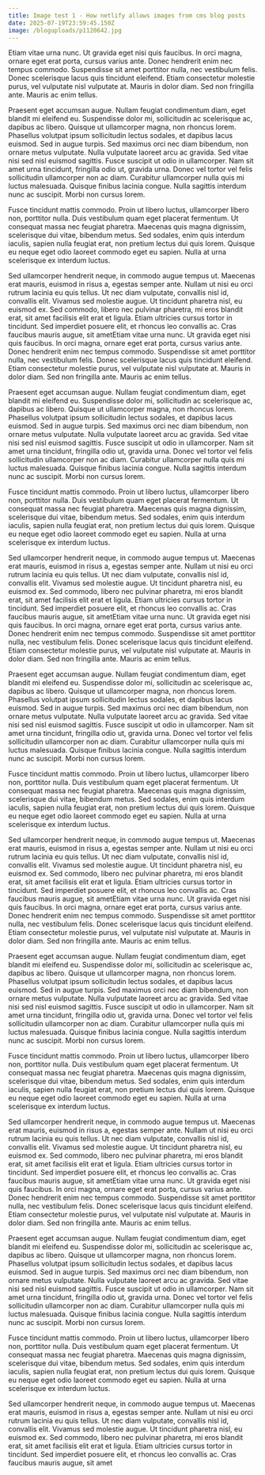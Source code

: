 ```yaml
---
title: Image test 1 - How netlify allows images from cms blog posts
date: 2025-07-19T23:59:45.150Z
image: /bloguploads/p1120642.jpg
---
```

Etiam vitae urna nunc. Ut gravida eget nisi quis faucibus. In orci magna, ornare eget erat porta, cursus varius ante. Donec hendrerit enim nec tempus commodo. Suspendisse sit amet porttitor nulla, nec vestibulum felis. Donec scelerisque lacus quis tincidunt eleifend. Etiam consectetur molestie purus, vel vulputate nisl vulputate at. Mauris in dolor diam. Sed non fringilla ante. Mauris ac enim tellus.

Praesent eget accumsan augue. Nullam feugiat condimentum diam, eget blandit mi eleifend eu. Suspendisse dolor mi, sollicitudin ac scelerisque ac, dapibus ac libero. Quisque ut ullamcorper magna, non rhoncus lorem. Phasellus volutpat ipsum sollicitudin lectus sodales, et dapibus lacus euismod. Sed in augue turpis. Sed maximus orci nec diam bibendum, non ornare metus vulputate. Nulla vulputate laoreet arcu ac gravida. Sed vitae nisi sed nisl euismod sagittis. Fusce suscipit ut odio in ullamcorper. Nam sit amet urna tincidunt, fringilla odio ut, gravida urna. Donec vel tortor vel felis sollicitudin ullamcorper non ac diam. Curabitur ullamcorper nulla quis mi luctus malesuada. Quisque finibus lacinia congue. Nulla sagittis interdum nunc ac suscipit. Morbi non cursus lorem.

Fusce tincidunt mattis commodo. Proin ut libero luctus, ullamcorper libero non, porttitor nulla. Duis vestibulum quam eget placerat fermentum. Ut consequat massa nec feugiat pharetra. Maecenas quis magna dignissim, scelerisque dui vitae, bibendum metus. Sed sodales, enim quis interdum iaculis, sapien nulla feugiat erat, non pretium lectus dui quis lorem. Quisque eu neque eget odio laoreet commodo eget eu sapien. Nulla at urna scelerisque ex interdum luctus.

Sed ullamcorper hendrerit neque, in commodo augue tempus ut. Maecenas erat mauris, euismod in risus a, egestas semper ante. Nullam ut nisi eu orci rutrum lacinia eu quis tellus. Ut nec diam vulputate, convallis nisl id, convallis elit. Vivamus sed molestie augue. Ut tincidunt pharetra nisl, eu euismod ex. Sed commodo, libero nec pulvinar pharetra, mi eros blandit erat, sit amet facilisis elit erat et ligula. Etiam ultricies cursus tortor in tincidunt. Sed imperdiet posuere elit, et rhoncus leo convallis ac. Cras faucibus mauris augue, sit ametEtiam vitae urna nunc. Ut gravida eget nisi quis faucibus. In orci magna, ornare eget erat porta, cursus varius ante. Donec hendrerit enim nec tempus commodo. Suspendisse sit amet porttitor nulla, nec vestibulum felis. Donec scelerisque lacus quis tincidunt eleifend. Etiam consectetur molestie purus, vel vulputate nisl vulputate at. Mauris in dolor diam. Sed non fringilla ante. Mauris ac enim tellus.

Praesent eget accumsan augue. Nullam feugiat condimentum diam, eget blandit mi eleifend eu. Suspendisse dolor mi, sollicitudin ac scelerisque ac, dapibus ac libero. Quisque ut ullamcorper magna, non rhoncus lorem. Phasellus volutpat ipsum sollicitudin lectus sodales, et dapibus lacus euismod. Sed in augue turpis. Sed maximus orci nec diam bibendum, non ornare metus vulputate. Nulla vulputate laoreet arcu ac gravida. Sed vitae nisi sed nisl euismod sagittis. Fusce suscipit ut odio in ullamcorper. Nam sit amet urna tincidunt, fringilla odio ut, gravida urna. Donec vel tortor vel felis sollicitudin ullamcorper non ac diam. Curabitur ullamcorper nulla quis mi luctus malesuada. Quisque finibus lacinia congue. Nulla sagittis interdum nunc ac suscipit. Morbi non cursus lorem.

Fusce tincidunt mattis commodo. Proin ut libero luctus, ullamcorper libero non, porttitor nulla. Duis vestibulum quam eget placerat fermentum. Ut consequat massa nec feugiat pharetra. Maecenas quis magna dignissim, scelerisque dui vitae, bibendum metus. Sed sodales, enim quis interdum iaculis, sapien nulla feugiat erat, non pretium lectus dui quis lorem. Quisque eu neque eget odio laoreet commodo eget eu sapien. Nulla at urna scelerisque ex interdum luctus.

Sed ullamcorper hendrerit neque, in commodo augue tempus ut. Maecenas erat mauris, euismod in risus a, egestas semper ante. Nullam ut nisi eu orci rutrum lacinia eu quis tellus. Ut nec diam vulputate, convallis nisl id, convallis elit. Vivamus sed molestie augue. Ut tincidunt pharetra nisl, eu euismod ex. Sed commodo, libero nec pulvinar pharetra, mi eros blandit erat, sit amet facilisis elit erat et ligula. Etiam ultricies cursus tortor in tincidunt. Sed imperdiet posuere elit, et rhoncus leo convallis ac. Cras faucibus mauris augue, sit ametEtiam vitae urna nunc. Ut gravida eget nisi quis faucibus. In orci magna, ornare eget erat porta, cursus varius ante. Donec hendrerit enim nec tempus commodo. Suspendisse sit amet porttitor nulla, nec vestibulum felis. Donec scelerisque lacus quis tincidunt eleifend. Etiam consectetur molestie purus, vel vulputate nisl vulputate at. Mauris in dolor diam. Sed non fringilla ante. Mauris ac enim tellus.

Praesent eget accumsan augue. Nullam feugiat condimentum diam, eget blandit mi eleifend eu. Suspendisse dolor mi, sollicitudin ac scelerisque ac, dapibus ac libero. Quisque ut ullamcorper magna, non rhoncus lorem. Phasellus volutpat ipsum sollicitudin lectus sodales, et dapibus lacus euismod. Sed in augue turpis. Sed maximus orci nec diam bibendum, non ornare metus vulputate. Nulla vulputate laoreet arcu ac gravida. Sed vitae nisi sed nisl euismod sagittis. Fusce suscipit ut odio in ullamcorper. Nam sit amet urna tincidunt, fringilla odio ut, gravida urna. Donec vel tortor vel felis sollicitudin ullamcorper non ac diam. Curabitur ullamcorper nulla quis mi luctus malesuada. Quisque finibus lacinia congue. Nulla sagittis interdum nunc ac suscipit. Morbi non cursus lorem.

Fusce tincidunt mattis commodo. Proin ut libero luctus, ullamcorper libero non, porttitor nulla. Duis vestibulum quam eget placerat fermentum. Ut consequat massa nec feugiat pharetra. Maecenas quis magna dignissim, scelerisque dui vitae, bibendum metus. Sed sodales, enim quis interdum iaculis, sapien nulla feugiat erat, non pretium lectus dui quis lorem. Quisque eu neque eget odio laoreet commodo eget eu sapien. Nulla at urna scelerisque ex interdum luctus.

Sed ullamcorper hendrerit neque, in commodo augue tempus ut. Maecenas erat mauris, euismod in risus a, egestas semper ante. Nullam ut nisi eu orci rutrum lacinia eu quis tellus. Ut nec diam vulputate, convallis nisl id, convallis elit. Vivamus sed molestie augue. Ut tincidunt pharetra nisl, eu euismod ex. Sed commodo, libero nec pulvinar pharetra, mi eros blandit erat, sit amet facilisis elit erat et ligula. Etiam ultricies cursus tortor in tincidunt. Sed imperdiet posuere elit, et rhoncus leo convallis ac. Cras faucibus mauris augue, sit ametEtiam vitae urna nunc. Ut gravida eget nisi quis faucibus. In orci magna, ornare eget erat porta, cursus varius ante. Donec hendrerit enim nec tempus commodo. Suspendisse sit amet porttitor nulla, nec vestibulum felis. Donec scelerisque lacus quis tincidunt eleifend. Etiam consectetur molestie purus, vel vulputate nisl vulputate at. Mauris in dolor diam. Sed non fringilla ante. Mauris ac enim tellus.

Praesent eget accumsan augue. Nullam feugiat condimentum diam, eget blandit mi eleifend eu. Suspendisse dolor mi, sollicitudin ac scelerisque ac, dapibus ac libero. Quisque ut ullamcorper magna, non rhoncus lorem. Phasellus volutpat ipsum sollicitudin lectus sodales, et dapibus lacus euismod. Sed in augue turpis. Sed maximus orci nec diam bibendum, non ornare metus vulputate. Nulla vulputate laoreet arcu ac gravida. Sed vitae nisi sed nisl euismod sagittis. Fusce suscipit ut odio in ullamcorper. Nam sit amet urna tincidunt, fringilla odio ut, gravida urna. Donec vel tortor vel felis sollicitudin ullamcorper non ac diam. Curabitur ullamcorper nulla quis mi luctus malesuada. Quisque finibus lacinia congue. Nulla sagittis interdum nunc ac suscipit. Morbi non cursus lorem.

Fusce tincidunt mattis commodo. Proin ut libero luctus, ullamcorper libero non, porttitor nulla. Duis vestibulum quam eget placerat fermentum. Ut consequat massa nec feugiat pharetra. Maecenas quis magna dignissim, scelerisque dui vitae, bibendum metus. Sed sodales, enim quis interdum iaculis, sapien nulla feugiat erat, non pretium lectus dui quis lorem. Quisque eu neque eget odio laoreet commodo eget eu sapien. Nulla at urna scelerisque ex interdum luctus.

Sed ullamcorper hendrerit neque, in commodo augue tempus ut. Maecenas erat mauris, euismod in risus a, egestas semper ante. Nullam ut nisi eu orci rutrum lacinia eu quis tellus. Ut nec diam vulputate, convallis nisl id, convallis elit. Vivamus sed molestie augue. Ut tincidunt pharetra nisl, eu euismod ex. Sed commodo, libero nec pulvinar pharetra, mi eros blandit erat, sit amet facilisis elit erat et ligula. Etiam ultricies cursus tortor in tincidunt. Sed imperdiet posuere elit, et rhoncus leo convallis ac. Cras faucibus mauris augue, sit ametEtiam vitae urna nunc. Ut gravida eget nisi quis faucibus. In orci magna, ornare eget erat porta, cursus varius ante. Donec hendrerit enim nec tempus commodo. Suspendisse sit amet porttitor nulla, nec vestibulum felis. Donec scelerisque lacus quis tincidunt eleifend. Etiam consectetur molestie purus, vel vulputate nisl vulputate at. Mauris in dolor diam. Sed non fringilla ante. Mauris ac enim tellus.

Praesent eget accumsan augue. Nullam feugiat condimentum diam, eget blandit mi eleifend eu. Suspendisse dolor mi, sollicitudin ac scelerisque ac, dapibus ac libero. Quisque ut ullamcorper magna, non rhoncus lorem. Phasellus volutpat ipsum sollicitudin lectus sodales, et dapibus lacus euismod. Sed in augue turpis. Sed maximus orci nec diam bibendum, non ornare metus vulputate. Nulla vulputate laoreet arcu ac gravida. Sed vitae nisi sed nisl euismod sagittis. Fusce suscipit ut odio in ullamcorper. Nam sit amet urna tincidunt, fringilla odio ut, gravida urna. Donec vel tortor vel felis sollicitudin ullamcorper non ac diam. Curabitur ullamcorper nulla quis mi luctus malesuada. Quisque finibus lacinia congue. Nulla sagittis interdum nunc ac suscipit. Morbi non cursus lorem.

Fusce tincidunt mattis commodo. Proin ut libero luctus, ullamcorper libero non, porttitor nulla. Duis vestibulum quam eget placerat fermentum. Ut consequat massa nec feugiat pharetra. Maecenas quis magna dignissim, scelerisque dui vitae, bibendum metus. Sed sodales, enim quis interdum iaculis, sapien nulla feugiat erat, non pretium lectus dui quis lorem. Quisque eu neque eget odio laoreet commodo eget eu sapien. Nulla at urna scelerisque ex interdum luctus.

Sed ullamcorper hendrerit neque, in commodo augue tempus ut. Maecenas erat mauris, euismod in risus a, egestas semper ante. Nullam ut nisi eu orci rutrum lacinia eu quis tellus. Ut nec diam vulputate, convallis nisl id, convallis elit. Vivamus sed molestie augue. Ut tincidunt pharetra nisl, eu euismod ex. Sed commodo, libero nec pulvinar pharetra, mi eros blandit erat, sit amet facilisis elit erat et ligula. Etiam ultricies cursus tortor in tincidunt. Sed imperdiet posuere elit, et rhoncus leo convallis ac. Cras faucibus mauris augue, sit amet